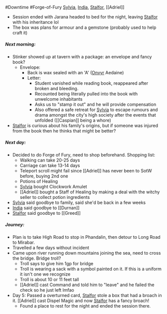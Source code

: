 #Downtime #Forge-of-Fury
[Sylvia](PCs/Past/Sylvia.md), [India](PCs/Current/India.md), [Stalfor](PCs/Current/Stalfor.md), [[Adriel]]
 
- Session ended with Jarana headed to bed for the night, leaving [Stalfor](PCs/Current/Stalfor.md) with his inheritance lol
- The box was plans for armour and a gemstone (probably used to help craft it)

##### Next morning:
- Stinker showed up at tavern with a package: an envelope and fancy book?
	- Envelope:
		- Back is wax sealed with an 'A' ([Onvyr](NPCs/Living/Onvyr.md) Aedaine)
		- Letter:
			- Student vanished while reading book, reappeared after broken and bleeding.
			- Recounted being literally pulled into the book with unwelcome inhabitants
			- Asks us to "stamp it out" and he will provide compensation
			- Also offered a safe retreat for [Sylvia](PCs/Past/Sylvia.md) to escape rumours and drama amongst the city's high society after the events that unfolded ([[Caspian]] being a whore)
- [Stalfor](PCs/Current/Stalfor.md) is curious about his family's origins, but if someone was injured from the book then he thinks that might be better?

##### Next day:
- Decided to do Forge of Fury, need to shop beforehand. Shopping list:
	- Walking can take 20-25 days
	- Carriage can take 13-14 days
	- Teleport scroll might fail since [[Adriel]] has never been to SotW before, buying 2nd one
	- Potions of Healing
	- [Sylvia](PCs/Past/Sylvia.md) bought Clockwork Amulet
	- [[Adriel]] bought a Staff of Healing by making a deal with the witchy seller to collect potion ingredients
- [Sylvia](PCs/Past/Sylvia.md) said goodbye to family, said she'd be back in a few weeks
- [India](PCs/Current/India.md) said goodbye to [[Durnan]]
- [Stalfor](PCs/Current/Stalfor.md) said goodbye to [[Greed]]

##### Journey:
- Plan is to take High Road to stop in Phandalin, then detour to Long Road to Mirabar.
- Travelled a few days without incident
- Came upon river running down mountains joining the sea, need to cross the bridge. Bridge troll?
	- Troll says to give him 1gp for bridge
	- Troll is wearing a sack with a symbol painted on it. If this is a uniform it isn't one we recognize
	- Troll is about 10 or 11 feet tall
	- [[Adriel]] cast Command and told him to "leave" and he failed the check so he just left lmfao
- Day 5: Passed a overturned card, [Stalfor](PCs/Current/Stalfor.md) stole a box that had a broach in it. [[Adriel]] cast Dispel Magic and now [Stalfor](PCs/Current/Stalfor.md) has a fancy broach!
	- Found a place to rest for the night and ended the session there.